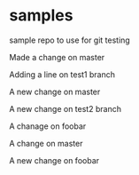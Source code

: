 samples
=======

sample repo to use for git testing

Made a change on master

Adding a line on test1 branch

A new change on master

A new change on test2 branch

A chanage on foobar

A change on master

A new change on foobar


